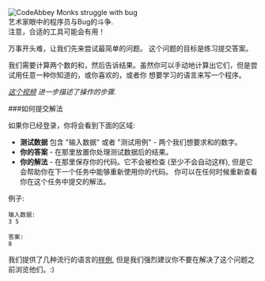 <div class="centered hint">
	<img alt="CodeAbbey Monks struggle with bug" src="http://s3.postimg.org/ioodpr0tf/bug_monk_72_sm.gif"/><br/>
	<span>艺术家眼中的程序员与Bug的斗争.</span><br/>
	<span>注意，合适的工具可能会有用！</span>
</div>

万事开头难，让我们先来尝试最简单的问题。
这个问题的目标是练习提交答案。    

我们需要计算两个数的和，然后告诉结果。虽然你可以手动地计算出它们，但是尝试用任意一种你知道的，或你喜欢的，或者你
想要学习的语言来写一个程序。     

_[这个视频](http://www.youtube.com/watch?v=gxfqeDm-B6k) 进一步描述了操作的步骤._

###如何提交解法

如果你已经登录，你将会看到下面的区域:  

- **测试数据** 包含 "输入数据" 或者 "测试用例" - 两个我们想要求和的数字。
- **你的答案** - 在那里放置你处理测试数据后的结果。
- **你的解法** - 在那里保存你的代码。它不会被检查
    (至少不会自动这样), 但是它会帮助你在下一个任务中能够重新使用你的代码。
    你可以在任何时候重新查看你在这个任务中提交的解法。

例子:

	输入数据:
	3 5
	
	答案:
	8

我们提供了几种流行的语言的[样例](../wiki/running),
但是我们强烈建议你不要在解决了这个问题之前浏览他们。:)
